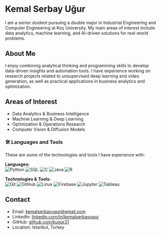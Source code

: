 # Kemal Serbay Uğur

I am a senior student pursuing a double major in Industrial Engineering and Computer Engineering at Koç University. My main areas of interest include data analytics, machine learning, and AI-driven solutions for real-world problems.

## About Me

I enjoy combining analytical thinking and programming skills to develop data-driven insights and automation tools. I have experience working on research projects related to unsupervised deep learning and video generation, as well as practical applications in business analytics and optimization.

## Areas of Interest

- Data Analytics & Business Intelligence
- Machine Learning & Deep Learning
- Optimization & Operations Research
- Computer Vision & Diffusion Models

### 🛠️ Languages and Tools
These are some of the technologies and tools I have experience with:

**Languages:**  
![Python](https://img.shields.io/badge/Python-3776AB?style=flat&logo=python&logoColor=white)
![SQL](https://img.shields.io/badge/SQL-4479A1?style=flat&logo=mysql&logoColor=white)
![C](https://img.shields.io/badge/C-00599C?style=flat&logo=c&logoColor=white)
![Java](https://img.shields.io/badge/Java-007396?style=flat&logo=java&logoColor=white)
![R](https://img.shields.io/badge/R-276DC3?style=flat&logo=r&logoColor=white)

**Technologies & Tools:**  
![Git](https://img.shields.io/badge/Git-F05032?style=flat&logo=git&logoColor=white)
![GitHub](https://img.shields.io/badge/GitHub-181717?style=flat&logo=github&logoColor=white)
![Linux](https://img.shields.io/badge/Linux-FCC624?style=flat&logo=linux&logoColor=black)
![Firebase](https://img.shields.io/badge/Firebase-FFCA28?style=flat&logo=firebase&logoColor=black)
![Jupyter](https://img.shields.io/badge/Jupyter-F37626?style=flat&logo=jupyter&logoColor=white)
![Tableau](https://img.shields.io/badge/Tableau-E97627?style=flat&logo=tableau&logoColor=white)

## Contact

- Email: kemalserbayugur@gmail.com  
- LinkedIn: [linkedin.com/in/kemalserbayugur](https://www.linkedin.com/in/kemalserbayugur/)  
- GitHub: [github.com/kugur21](https://github.com/kugur21)  
- Location: Istanbul, Turkey
